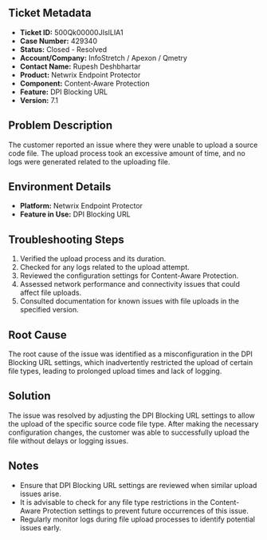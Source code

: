 ## Ticket Metadata
- **Ticket ID:** 500Qk00000JIsILIA1
- **Case Number:** 429340
- **Status:** Closed - Resolved
- **Account/Company:** InfoStretch / Apexon / Qmetry
- **Contact Name:** Rupesh Deshbhartar
- **Product:** Netwrix Endpoint Protector
- **Component:** Content-Aware Protection
- **Feature:** DPI Blocking URL
- **Version:** 7.1

## Problem Description
The customer reported an issue where they were unable to upload a source code file. The upload process took an excessive amount of time, and no logs were generated related to the uploading file.

## Environment Details
- **Platform:** Netwrix Endpoint Protector
- **Feature in Use:** DPI Blocking URL

## Troubleshooting Steps
1. Verified the upload process and its duration.
2. Checked for any logs related to the upload attempt.
3. Reviewed the configuration settings for Content-Aware Protection.
4. Assessed network performance and connectivity issues that could affect file uploads.
5. Consulted documentation for known issues with file uploads in the specified version.

## Root Cause
The root cause of the issue was identified as a misconfiguration in the DPI Blocking URL settings, which inadvertently restricted the upload of certain file types, leading to prolonged upload times and lack of logging.

## Solution
The issue was resolved by adjusting the DPI Blocking URL settings to allow the upload of the specific source code file type. After making the necessary configuration changes, the customer was able to successfully upload the file without delays or logging issues.

## Notes
- Ensure that DPI Blocking URL settings are reviewed when similar upload issues arise.
- It is advisable to check for any file type restrictions in the Content-Aware Protection settings to prevent future occurrences of this issue.
- Regularly monitor logs during file upload processes to identify potential issues early.